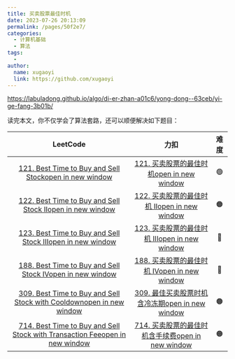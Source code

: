 ```yaml
---
title: 买卖股票最佳时机
date: 2023-07-26 20:13:09
permalink: /pages/50f2e7/
categories:
  - 计算机基础
  - 算法
tags:
  - 
author: 
  name: xugaoyi
  link: https://github.com/xugaoyi
---
```

https://labuladong.github.io/algo/di-er-zhan-a01c6/yong-dong--63ceb/yi-ge-fang-3b01b/



读完本文，你不仅学会了算法套路，还可以顺便解决如下题目：

|                           LeetCode                           |                             力扣                             | 难度 |
| :----------------------------------------------------------: | :----------------------------------------------------------: | :--: |
| [121. Best Time to Buy and Sell Stockopen in new window](https://leetcode.com/problems/best-time-to-buy-and-sell-stock/) | [121. 买卖股票的最佳时机open in new window](https://leetcode.cn/problems/best-time-to-buy-and-sell-stock/) |  🟢   |
| [122. Best Time to Buy and Sell Stock IIopen in new window](https://leetcode.com/problems/best-time-to-buy-and-sell-stock-ii/) | [122. 买卖股票的最佳时机 IIopen in new window](https://leetcode.cn/problems/best-time-to-buy-and-sell-stock-ii/) |  🟠   |
| [123. Best Time to Buy and Sell Stock IIIopen in new window](https://leetcode.com/problems/best-time-to-buy-and-sell-stock-iii/) | [123. 买卖股票的最佳时机 IIIopen in new window](https://leetcode.cn/problems/best-time-to-buy-and-sell-stock-iii/) |  🔴   |
| [188. Best Time to Buy and Sell Stock IVopen in new window](https://leetcode.com/problems/best-time-to-buy-and-sell-stock-iv/) | [188. 买卖股票的最佳时机 IVopen in new window](https://leetcode.cn/problems/best-time-to-buy-and-sell-stock-iv/) |  🔴   |
| [309. Best Time to Buy and Sell Stock with Cooldownopen in new window](https://leetcode.com/problems/best-time-to-buy-and-sell-stock-with-cooldown/) | [309. 最佳买卖股票时机含冷冻期open in new window](https://leetcode.cn/problems/best-time-to-buy-and-sell-stock-with-cooldown/) |  🟠   |
| [714. Best Time to Buy and Sell Stock with Transaction Feeopen in new window](https://leetcode.com/problems/best-time-to-buy-and-sell-stock-with-transaction-fee/) | [714. 买卖股票的最佳时机含手续费open in new window](https://leetcode.cn/problems/best-time-to-buy-and-sell-stock-with-transaction-fee/) |  🟠   |

